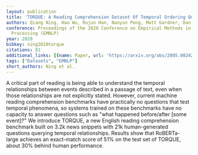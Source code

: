```yaml
---
layout: publication
title: 'TORQUE: A Reading Comprehension Dataset Of Temporal Ordering Questions'
authors: Qiang Ning, Hao Wu, Rujun Han, Nanyun Peng, Matt Gardner, Dan Roth
conference: Proceedings of the 2020 Conference on Empirical Methods in Natural Language
  Processing (EMNLP)
year: 2020
bibkey: ning2020torque
citations: 81
additional_links: [{name: Paper, url: 'https://arxiv.org/abs/2005.00242'}]
tags: ["Datasets", "EMNLP"]
short_authors: Ning et al.
---
```

A critical part of reading is being able to understand the temporal
relationships between events described in a passage of text, even when those
relationships are not explicitly stated. However, current machine reading
comprehension benchmarks have practically no questions that test temporal
phenomena, so systems trained on these benchmarks have no capacity to answer
questions such as "what happened before/after [some event]?" We introduce
TORQUE, a new English reading comprehension benchmark built on 3.2k news
snippets with 21k human-generated questions querying temporal relationships.
Results show that RoBERTa-large achieves an exact-match score of 51% on the
test set of TORQUE, about 30% behind human performance.